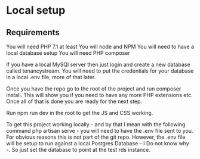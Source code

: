 # Local setup
## Requirements
You will need PHP 7.1 at least
You will node and NPM
You will need to have a local database setup
You will need PHP composer

If you have a local MySQl server then just login and create a new database called tenancystream.  You will need to put the credentials for your database in a local .env file, more of that later.

Once you have the repo go to the root of the project and run composer install.  This will show you if you need to have any more PHP extensions etc.  Once all of that is done you are ready for the next step.

Run npm run dev in the root to get the JS and CSS working.

To get this project working locally - and by that I mean with the following command php artisan serve - you will need to have the .env file sent to you.  For obvious reasons this is not part of the git repo.  However, the .env file will be setup to run against a local Postgres Database - I Do not know why -. So just set the database to point at the test rds instance.

